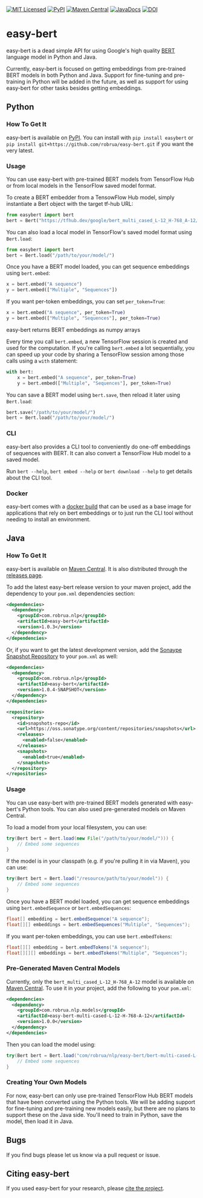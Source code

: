 [![MIT Licensed](https://img.shields.io/badge/license-MIT-green.svg)](https://github.com/robrua/easy-bert/blob/master/LICENSE.txt)
[![PyPI](https://img.shields.io/pypi/v/easybert.svg)](https://pypi.org/project/easybert/)
[![Maven Central](https://img.shields.io/maven-central/v/com.robrua.nlp/easy-bert.svg)](https://search.maven.org/search?q=g:com.robrua.nlp%20a:easy-bert)
[![JavaDocs](http://javadoc.io/badge/com.robrua.nlp/easy-bert.svg)](http://javadoc.io/doc/com.robrua.nlp/easy-bert)
[![DOI](https://zenodo.org/badge/DOI/10.5281/zenodo.2651822.svg)](https://doi.org/10.5281/zenodo.2651822)

# easy-bert
easy-bert is a dead simple API for using Google's high quality [BERT](https://github.com/google-research/bert) language model in Python and Java.

Currently, easy-bert is focused on getting embeddings from pre-trained BERT models in both Python and Java. Support for fine-tuning and pre-training in Python will be added in the future, as well as support for using easy-bert for other tasks besides getting embeddings.

## Python

### How To Get It
easy-bert is available on [PyPI](https://pypi.org/project/easybert/). You can install with `pip install easybert` or `pip install git+https://github.com/robrua/easy-bert.git` if you want the very latest.

### Usage
You can use easy-bert with pre-trained BERT models from TensorFlow Hub or from local models in the TensorFlow saved model format.

To create a BERT embedder from a TensowFlow Hub model, simply instantiate a Bert object with the target tf-hub URL:

```python
from easybert import bert
bert = Bert("https://tfhub.dev/google/bert_multi_cased_L-12_H-768_A-12/1")
```

You can also load a local model in TensorFlow's saved model format using `Bert.load`:

```python
from easybert import bert
bert = Bert.load("/path/to/your/model/")
```

Once you have a BERT model loaded, you can get sequence embeddings using `bert.embed`:

```python
x = bert.embed("A sequence")
y = bert.embed(["Multiple", "Sequences"])
```

If you want per-token embeddings, you can set `per_token=True`:

```python
x = bert.embed("A sequence", per_token=True)
y = bert.embed(["Multiple", "Sequences"], per_token=True)
```

easy-bert returns BERT embeddings as numpy arrays


Every time you call `bert.embed`, a new TensorFlow session is created and used for the computation. If you're calling `bert.embed` a lot sequentially, you can speed up your code by sharing a TensorFlow session among those calls using a `with` statement:

```python
with bert:
    x = bert.embed("A sequence", per_token=True)
    y = bert.embed(["Multiple", "Sequences"], per_token=True)
```

You can save a BERT model using `bert.save`, then reload it later using `Bert.load`:

```python
bert.save("/path/to/your/model/")
bert = Bert.load("/path/to/your/model/")
```

### CLI
easy-bert also provides a CLI tool to conveniently do one-off embeddings of sequences with BERT. It can also convert a TensorFlow Hub model to a saved model.

Run `bert --help`, `bert embed --help` or `bert download --help` to get details about the CLI tool.

### Docker
easy-bert comes with a [docker build](https://hub.docker.com/r/robrua/easy-bert) that can be used as a base image for applications that rely on bert embeddings or to just run the CLI tool without needing to install an environment.

## Java

### How To Get It
easy-bert is available on [Maven Central](https://search.maven.org/search?q=g:com.robrua.nlp%20a:easy-bert). It is also distributed through the [releases page](https://github.com/robrua/easy-bert/releases).

To add the latest easy-bert release version to your maven project, add the dependency to your `pom.xml` dependencies section:
```xml
<dependencies>
  <dependency>
    <groupId>com.robrua.nlp</groupId>
    <artifactId>easy-bert</artifactId>
    <version>1.0.3</version>
  </dependency>
</dependencies>
```
Or, if you want to get the latest development version, add the [Sonaype Snapshot Repository](https://oss.sonatype.org/content/repositories/snapshots/) to your `pom.xml` as well:
```xml
<dependencies>
  <dependency>
    <groupId>com.robrua.nlp</groupId>
    <artifactId>easy-bert</artifactId>
    <version>1.0.4-SNAPSHOT</version>
  </dependency>
</dependencies>

<repositories>
  <repository>
    <id>snapshots-repo</id>
    <url>https://oss.sonatype.org/content/repositories/snapshots</url>
    <releases>
      <enabled>false</enabled>
    </releases>
    <snapshots>
      <enabled>true</enabled>
    </snapshots>
  </repository>
</repositories>
```

### Usage
You can use easy-bert with pre-trained BERT models generated with easy-bert's Python tools. You can also used pre-generated models on Maven Central.

To load a model from your local filesystem, you can use:

```java
try(Bert bert = Bert.load(new File("/path/to/your/model/"))) {
    // Embed some sequences
}
```

If the model is in your classpath (e.g. if you're pulling it in via Maven), you can use:

```java
try(Bert bert = Bert.load("/resource/path/to/your/model")) {
    // Embed some sequences
}
```

Once you have a BERT model loaded, you can get sequence embeddings using `bert.embedSequence` or `bert.embedSequences`:

```java
float[] embedding = bert.embedSequence("A sequence");
float[][] embeddings = bert.embedSequences("Multiple", "Sequences");
```

If you want per-token embeddings, you can use `bert.embedTokens`:

```java
float[][] embedding = bert.embedTokens("A sequence");
float[][][] embeddings = bert.embedTokens("Multiple", "Sequences");
```

### Pre-Generated Maven Central Models
Currently, only the `bert_multi_cased_L-12_H-768_A-12` model is available on [Maven Central](https://search.maven.org/search?q=g:com.robrua.nlp.models%20a:easy-bert-multi-cased-L-12-H-768-A-12). To use it in your project, add the following to your `pom.xml`:

```xml
<dependencies>
  <dependency>
    <groupId>com.robrua.nlp.models</groupId>
    <artifactId>easy-bert-multi-cased-L-12-H-768-A-12</artifactId>
    <version>1.0.0</version>
  </dependency>
</dependencies>
```

Then you can load the model using:

```java
try(Bert bert = Bert.load("com/robrua/nlp/easy-bert/bert-multi-cased-L-12-H-768-A-12")) {
    // Embed some sequences
}
```

### Creating Your Own Models
For now, easy-bert can only use pre-trained TensorFlow Hub BERT models that have been converted using the Python tools. We will be adding support for fine-tuning and pre-training new models easily, but there are no plans to support these on the Java side. You'll need to train in Python, save the model, then load it in Java.

## Bugs
If you find bugs please let us know via a pull request or issue.

## Citing easy-bert
If you used easy-bert for your research, please [cite the project](https://doi.org/10.5281/zenodo.2651822).
